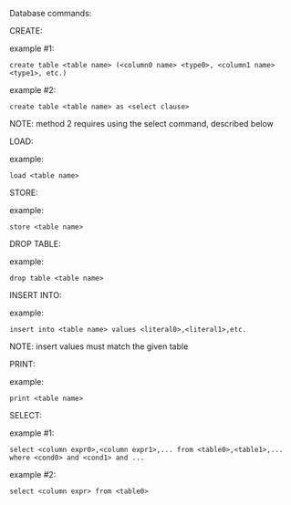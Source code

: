 Database commands:

CREATE:

example #1:

    create table <table name> (<column0 name> <type0>, <column1 name> <type1>, etc.)

example #2:

    create table <table name> as <select clause>

NOTE: method 2 requires using the select command, described below



LOAD:

example:

    load <table name>


STORE:

example:

    store <table name>


DROP TABLE:

example:

    drop table <table name>


INSERT INTO:

example:

    insert into <table name> values <literal0>,<literal1>,etc.

NOTE: insert values must match the given table


PRINT:

example:

    print <table name>


SELECT:

example #1:

    select <column expr0>,<column expr1>,... from <table0>,<table1>,... where <cond0> and <cond1> and ...

example #2:

    select <column expr> from <table0>